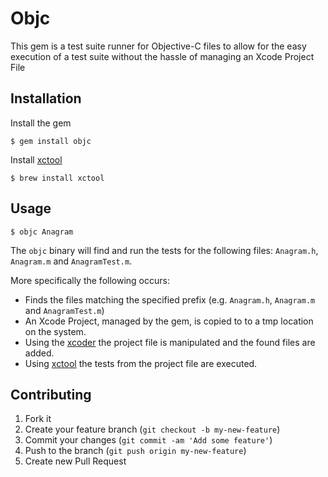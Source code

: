 # Objc

This gem is a test suite runner for Objective-C files to allow for the easy
execution of a test suite without the hassle of managing an Xcode Project File

## Installation

Install the gem

    $ gem install objc

Install [xctool](https://github.com/facebook/xctool)

    $ brew install xctool

## Usage

    $ objc Anagram

The `objc` binary will find and run the tests for the following files: `Anagram.h`,
`Anagram.m` and `AnagramTest.m`.

More specifically the following occurs:

* Finds the files matching the specified prefix (e.g. `Anagram.h`,
  `Anagram.m` and `AnagramTest.m`)
* An Xcode Project, managed by the gem, is copied to to a tmp location on the
  system.
* Using the [xcoder](https://github.com/rayh/xcoder) the project file is
  manipulated and the found files are added.
* Using [xctool](https://github.com/facebook/xctool) the tests from the
  project file are executed.

## Contributing

1. Fork it
2. Create your feature branch (`git checkout -b my-new-feature`)
3. Commit your changes (`git commit -am 'Add some feature'`)
4. Push to the branch (`git push origin my-new-feature`)
5. Create new Pull Request
